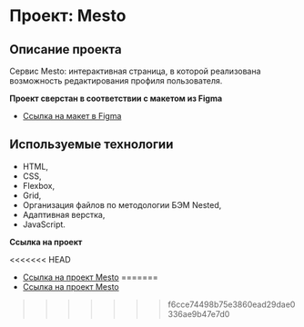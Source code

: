 # Проект: Mesto

## Описание проекта
Сервис Mesto: интерактивная страница, в которой реализована возможность редактирования профиля пользователя.

**Проект сверстан в соответствии с макетом из Figma**

* [Сcылка на макет в Figma](https://www.figma.com/file/2cn9N9jSkmxD84oJik7xL7/JavaScript.-Sprint-4?node-id=0%3A1) 

## Используемые технологии
* HTML,
* CSS,
* Flexbox,
* Grid,
* Организация файлов по методологии БЭМ Nested,
* Адаптивная верстка,
* JavaScript.

**Ссылка на проект**

<<<<<<< HEAD
* [Ссылка на проект Mesto](https://archi314.github.io/mesto/)
=======
* [Ссылка на проект Mesto](https://archi314.github.io/mesto/)
>>>>>>> f6cce74498b75e3860ead29dae0336ae9b47e7d0

